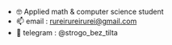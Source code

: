 - 🤓 Applied math & computer science student
- 📫 email : rureirureirurei@gmail.com
- 💬 telegram : @strogo_bez_tilta

<!---
rureirureirurei/rureirureirurei is a ✨ special ✨ repository because its `README.md` (this file) appears on your GitHub profile.
You can click the Preview link to take a look at your changes.
--->
